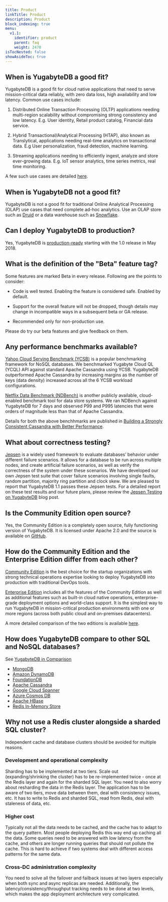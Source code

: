 ```yaml
---
title: Product
linkTitle: Product
description: Product
block_indexing: true
menu:
  v1.1:
    identifier: product
    parent: faq
    weight: 2470
isTocNested: false
showAsideToc: true
---
```


## When is YugabyteDB a good fit?

YugabyteDB is a good fit for cloud native applications that need to serve mission-critical data reliably, with zero data loss, high availability and low latency. Common use cases include:

1. Distributed Online Transaction Processing (OLTP) applications needing multi-region scalability without compromising strong consistency and low latency. E.g. User identity, Retail product catalog, Financial data service.

2. Hybrid Transactional/Analytical Processing (HTAP), also known as Translytical, applications needing real-time analytics on transactional data. E.g User personalization, fraud detection, machine learning.

3. Streaming applications needing to efficiently ingest, analyze and store ever-growing data. E.g. IoT sensor analytics, time series metrics, real time monitoring.

A few such use cases are detailed [here](https://www.yugabyte.com/).

## When is YugabyteDB not a good fit?

YugabyteDB is not a good fit for traditional Online Analytical Processing (OLAP) use cases that need complete ad-hoc analytics. Use an OLAP store such as [Druid](http://druid.io/druid.html) or a data warehouse such as [Snowflake](https://www.snowflake.net/).

## Can I deploy YugabyteDB to production?

Yes, YugabyteDB is [production-ready](https://blog.yugabyte.com/announcing-yugabyte-db-1-0-f6e543d3a92b) starting with the 1.0 release in May 2018.

## What is the definition of the "Beta" feature tag?

Some features are marked Beta in every release. Following are the points to consider:

- Code is well tested. Enabling the feature is considered safe. Enabled by default.

- Support for the overall feature will not be dropped, though details may change in incompatible ways in a subsequent beta or GA release. 

- Recommended only for non-production use.

Please do try our beta features and give feedback on them.

## Any performance benchmarks available?

[Yahoo Cloud Serving Benchmark (YCSB)](https://github.com/brianfrankcooper/YCSB/wiki) is a popular benchmarking framework for NoSQL databases. We benchmarked Yugabyte Cloud QL (YCQL) API against standard Apache Cassandra using YCSB. YugabyteDB outperformed Apache Cassandra by increasing margins as the number of keys (data density) increased across all the 6 YCSB workload configurations. 

[Netflix Data Benchmark (NDBench)](https://github.com/Netflix/ndbench) is another publicly available, cloud-enabled benchmark tool for data store systems. We ran NDBench against YugabyteDB for 7 days and observed P99 and P995 latencies that were orders of magnitude less than that of Apache Cassandra. 

Details for both the above benchhmarks are published in [Building a Strongly Consistent Cassandra with Better Performance](https://blog.yugabyte.com/building-a-strongly-consistent-cassandra-with-better-performance-aa96b1ab51d6).

## What about correctness testing?

[Jepsen](https://jepsen.io/) is a widely used framework to evaluate databases’ behavior under different failure scenarios. It allows for a database to be run across multiple nodes, and create artificial failure scenarios, as well as verify the correctness of the system under these scenarios. We have developed our own Jepsen test suite that cover failure scenarios involving single faults, random partition, majority ring partition and clock skew. We are pleased to report that YugabyteDB 1.1 passes these Jepsen tests. For a detailed report on these test results and our future plans, please review the [Jepsen Testing on YugabyteDB](https://blog.yugabyte.com/jepsen-testing-on-yugabyte-db-database/) blog post.

## Is the Community Edition open source?

Yes, the Community Edition is a completely open source, fully functioning version of YugabyteDB. It is licensed under Apache 2.0 and the source is available on [GitHub](https://github.com/yugabyte/yugabyte-db).

## How do the Community Edition and the Enterprise Edition differ from each other?

[Community Edition](../../quick-start/) is the best choice for the startup organizations with strong technical operations expertise looking to deploy YugabyteDB into production with traditional DevOps tools.

[Enterprise Edition](../../deploy/enterprise-edition/) includes all the features of the Community Edition as well as additional features such as built-in cloud native operations, enterprise-grade deployment options and world-class support. It is the simplest way to run YugabyteDB in mission-critical production environments with one or more regions (across both public cloud and on-premises datacenters).

A more detailed comparison of the two editions is available [here](https://www.yugabyte.com/community-edition/#compare-editions).

## How does YugabyteDB compare to other SQL and NoSQL databases?

See [YugabyteDB in Comparison](../../comparisons/)

- [MongoDB](../../comparisons/mongodb/)
- [Amazon DynamoDB](../../comparisons/amazon-dynamodb/)
- [FoundationDB](../../comparisons/foundationdb/)
- [Apache Cassandra](../../comparisons/cassandra/)
- [Google Cloud Spanner](../../comparisons/google-spanner/)
- [Azure Cosmos DB](../../comparisons/azure-cosmos/)
- [Apache HBase](../../comparisons/hbase/)
- [Redis In-Memory Store](../../comparisons/redis/)

## Why not use a Redis cluster alongside a sharded SQL cluster?

Independent cache and database clusters should be avoided for multiple reasons.

### Development and operational complexity

Sharding has to be implemented at two tiers. Scale out (expanding/shrinking the cluster) has to be re-implemented twice - once at the Redis layer and again for the sharded SQL layer. You need to also worry about resharding the data in the Redis layer. The application has to be aware of two tiers, move data between them, deal with consistency issues, etc. It has to write to Redis and sharded SQL, read from Redis, deal with staleness of data, etc.

### Higher cost

Typically not all the data needs to be cached, and the cache has to adapt to the query pattern. Most people deploying Redis this way end up caching all the data. Some queries need to be answered with low latency from the cache, and others are longer running queries that should not pollute the cache. This is hard to achieve if two systems deal with different access patterns for the same data.

### Cross-DC administration complexity

You need to solve all the failover and failback issues at two layers especially when both sync and async replicas are needed. Additionally, the latency/consistency/throughput tracking needs to be done at two levels, which makes the app deployment architecture very complicated.
